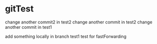 # gitTest
change another commit2 in test2
change another commit in test2
change another commit in test1

add something locally in branch test1
test for fastForwarding
